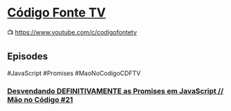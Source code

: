 # [Código Fonte TV](https://www.codigofonte.com.br/)

:tv: https://www.youtube.com/c/codigofontetv  

## Episodes

#JavaScript #Promises #MaoNoCodigoCDFTV  
### [Desvendando DEFINITIVAMENTE as Promises em JavaScript // Mão no Código #21](https://www.youtube.com/watch?v=nRJhc6vXyK4)